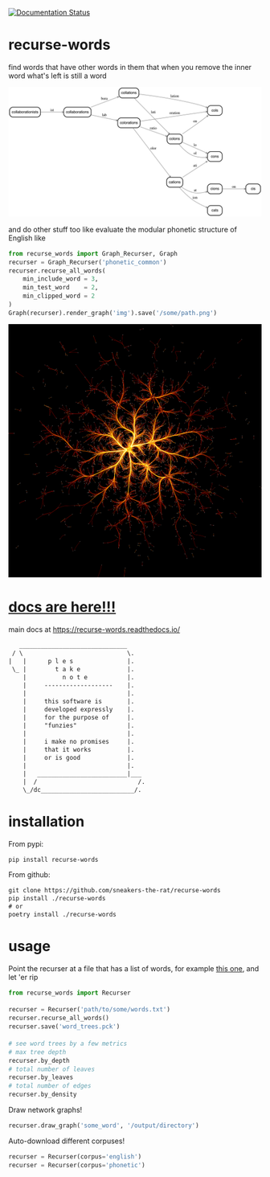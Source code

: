 [![Documentation Status](https://readthedocs.org/projects/recurse-words/badge/?version=latest)](https://recurse-words.readthedocs.io/en/latest/?badge=latest)

# recurse-words
find words that have other words in them that when you remove the inner word what's left is still a word

![An example word tree of such a kind](examples/img/collaborationists.png)

and do other stuff too like evaluate the modular phonetic structure of English like

```python
from recurse_words import Graph_Recurser, Graph
recurser = Graph_Recurser('phonetic_common')
recurser.recurse_all_words(
    min_include_word = 3,
    min_test_word    = 2,
    min_clipped_word = 2
)
Graph(recurser).render_graph('img').save('/some/path.png')
```

![The replacement, addition, and subtraction structure of the phonetic transcription of the 10,000 most common english words](docs/img/shader_phonetic_common_smol.png)

# [docs are here!!!](https://recurse-words.readthedocs.io/en/latest/)

main docs at https://recurse-words.readthedocs.io/
```
   ______________________________
 / \                             \.
|   |      p l e s               |.
 \_ |        t a k e             |.
    |          n o t e           |.
    |     -------------------    |.
    |                            |.
    |     this software is       |.
    |     developed expressly    |.
    |     for the purpose of     |.
    |     "funzies"              |.
    |                            |.
    |     i make no promises     |.
    |     that it works          |.
    |     or is good             |.
    |                            |.
    |   _________________________|___
    |  /                            /.
    \_/dc__________________________/.
```

# installation

From pypi:

```
pip install recurse-words
```

From github:

```
git clone https://github.com/sneakers-the-rat/recurse-words
pip install ./recurse-words
# or
poetry install ./recurse-words
```

# usage

Point the recurser at a file that has a list of words,
for example [this one](https://raw.githubusercontent.com/dwyl/english-words/master/words_alpha.txt), 
and let 'er rip

```python
from recurse_words import Recurser

recurser = Recurser('path/to/some/words.txt')
recurser.recurse_all_words()
recurser.save('word_trees.pck')

# see word trees by a few metrics
# max tree depth
recurser.by_depth
# total number of leaves
recurser.by_leaves
# total number of edges
recurser.by_density
```

Draw network graphs!

```python
recurser.draw_graph('some_word', '/output/directory')
```

Auto-download different corpuses!

```python
recurser = Recurser(corpus='english')
recurser = Recurser(corpus='phonetic')
```

